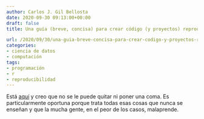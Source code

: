 ```yaml
---
author: Carlos J. Gil Bellosta
date: 2020-09-30 09:13:00+00:00
draft: false
title: Una guía (breve, concisa) para crear código (y proyectos) reproducibles

url: /2020/09/30/una-guia-breve-concisa-para-crear-codigo-y-proyectos-reproducibles/
categories:
- ciencia de datos
- computación
tags:
- programación
- r
- reproducibilidad
---
```


Está [aquí](https://colauttilab.github.io/Readings/BES-Reproducible-Code.pdf) y creo que no se le puede quitar ni poner una coma. Es particularmente oportuna porque trata todas esas cosas que nunca se enseñan y que la mucha gente, en el peor de los casos, malaprende.



